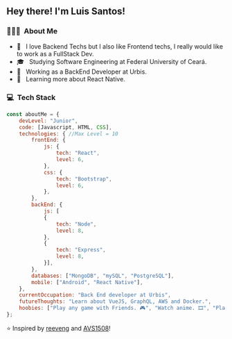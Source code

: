 <h2> Hey there! I'm Luis Santos!</h2>

<h3> 👨🏻‍💻 &nbsp;About Me </h3>

- 💖 &nbsp; I love Backend Techs but I also like Frontend techs, I really would like to work as a FullStack Dev.
- 🎓 &nbsp; Studying Software Engineering at Federal University of Ceará.
- 💼 &nbsp; Working as a BackEnd Developer at Urbis.
- 🌱 &nbsp; Learning more about React Native.

<h3> 💻 &nbsp;Tech Stack</h3>

```javascript
const aboutMe = {
    devLevel: "Junior",
    code: [Javascript, HTML, CSS],
    technologies: { //Max Level = 10
        frontEnd: { 
            js: {
                tech: "React",
                level: 6,
            },
            css: {
                tech: "Bootstrap",
                level: 6,
            },
        },
        backEnd: {
            js: [
            {
                tech: "Node",
                level: 8,
            }, 
            {
                tech: "Express",
                level: 8,
            }],
        },
        databases: ["MongoDB", "mySQL", "PostgreSQL"],
        mobile: ["Android", "React Native"],
    },
    currentOccupation: "Back End developer at Urbis",
    futureThoughts: "Learn about VueJS, GraphQL, AWS and Docker.",
    hoobies: ["Play any game with Friends. 🎮", "Watch anime. 🎞", "Play guitar! 🎸"],
};
```

⭐️ Inspired by [reeveng](https://github.com/reeveng) and [AVS1508](https://github.com/AVS1508)!
